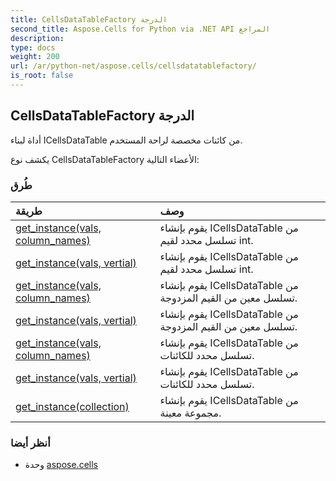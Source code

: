 ```yaml
---
title: CellsDataTableFactory الدرجة
second_title: Aspose.Cells for Python via .NET API المراجع
description:
type: docs
weight: 200
url: /ar/python-net/aspose.cells/cellsdatatablefactory/
is_root: false
---
```

##  CellsDataTableFactory الدرجة
أداة لبناء ICellsDataTable من كائنات مخصصة لراحة المستخدم.



يكشف نوع CellsDataTableFactory الأعضاء التالية:

###  طُرق
| طريقة| وصف|
| :- | :- |
| [get_instance(vals, column_names)](/cells/ar/python-net/aspose.cells/cellsdatatablefactory/get_instance/#list-list) | يقوم بإنشاء ICellsDataTable من تسلسل محدد لقيم int.|
| [get_instance(vals, vertial)](/cells/ar/python-net/aspose.cells/cellsdatatablefactory/get_instance/#list-bool) | يقوم بإنشاء ICellsDataTable من تسلسل محدد لقيم int.|
| [get_instance(vals, column_names)](/cells/ar/python-net/aspose.cells/cellsdatatablefactory/get_instance/#list-list) | يقوم بإنشاء ICellsDataTable من تسلسل معين من القيم المزدوجة.|
| [get_instance(vals, vertial)](/cells/ar/python-net/aspose.cells/cellsdatatablefactory/get_instance/#list-bool) | يقوم بإنشاء ICellsDataTable من تسلسل معين من القيم المزدوجة.|
| [get_instance(vals, column_names)](/cells/ar/python-net/aspose.cells/cellsdatatablefactory/get_instance/#list-list) |يقوم بإنشاء ICellsDataTable من تسلسل محدد للكائنات.|
| [get_instance(vals, vertial)](/cells/ar/python-net/aspose.cells/cellsdatatablefactory/get_instance/#list-bool) |يقوم بإنشاء ICellsDataTable من تسلسل محدد للكائنات.|
| [get_instance(collection)](/cells/ar/python-net/aspose.cells/cellsdatatablefactory/get_instance/#list) | يقوم بإنشاء ICellsDataTable من مجموعة معينة.|



###  أنظر أيضا
* وحدة [aspose.cells](..)
